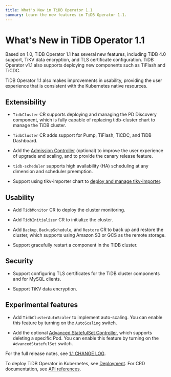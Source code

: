 ```yaml
---
title: What's New in TiDB Operator 1.1
summary: Learn the new features in TiDB Operator 1.1.
---
```


# What's New in TiDB Operator 1.1

Based on 1.0, TiDB Operator 1.1 has several new features, including TiDB 4.0 support, TiKV data encryption, and TLS certificate configuration. TiDB Operator v1.1 also supports deploying new components such as TiFlash and TiCDC.

TiDB Operator 1.1 also makes improvements in usability, providing the user experience that is consistent with the Kubernetes native resources.

## Extensibility

- `TidbCluster` CR supports deploying and managing the PD Discovery component, which is fully capable of replacing tidb-cluster chart to manage the TiDB cluster.

- `TidbCluster` CR adds support for Pump, TiFlash, TiCDC, and TiDB Dashboard.

- Add the [Admission Controller](enable-admission-webhook.md) (optional) to improve the user experience of upgrade and scaling, and to provide the canary release feature.

- `tidb-scheduler` supports high availability (HA) scheduling at any dimension and scheduler preemption.

- Support using tikv-importer chart to [deploy and manage tikv-importer](restore-data-using-tidb-lightning.md#deploy-tikv-importer).

## Usability

- Add `TidbMonitor` CR to deploy the cluster monitoring.

- Add `TidbInitializer` CR to initialize the cluster.

- Add `Backup`, `BackupSchedule`, and `Restore` CR to back up and restore the cluster, which supports using Amazon S3 or GCS as the remote storage.

- Support gracefully restart a component in the TiDB cluster.

## Security

- Support configuring TLS certificates for the TiDB cluster components and for MySQL clients.

- Support TiKV data encryption.

## Experimental features

- Add `TidbClusterAutoScaler` to implement auto-scaling. You can enable this feature by turning on the `AutoScaling` switch.

- Add the optional [Advanced StatefulSet Controller](advanced-statefulset.md), which supports deleting a specific Pod. You can enable this feature by turning on the `AdvancedStatefulSet` switch.

For the full release notes, see [1.1 CHANGE LOG](https://github.com/pingcap/tidb-operator/blob/master/CHANGELOG-1.1.md).

To deploy TiDB Operator in Kubernetes, see [Deployment](deploy-tidb-operator.md). For CRD documentation, see [API references](https://github.com/pingcap/tidb-operator/blob/master/docs/api-references/docs.md).
